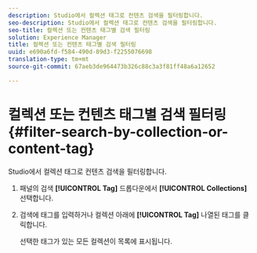 ```yaml
---
description: Studio에서 컬렉션 태그로 컨텐츠 검색을 필터링합니다.
seo-description: Studio에서 컬렉션 태그로 컨텐츠 검색을 필터링합니다.
seo-title: 컬렉션 또는 컨텐츠 태그별 검색 필터링
solution: Experience Manager
title: 컬렉션 또는 컨텐츠 태그별 검색 필터링
uuid: e690a6fd-f584-490d-89d3-f2255076698
translation-type: tm+mt
source-git-commit: 67aeb3de964473b326c88c3a3f81ff48a6a12652

---
```



# 컬렉션 또는 컨텐츠 태그별 검색 필터링{#filter-search-by-collection-or-content-tag}

Studio에서 컬렉션 태그로 컨텐츠 검색을 필터링합니다.

1. 패널의 검색 **[!UICONTROL Tag]** 드롭다운에서 **[!UICONTROL Collections]** 선택합니다.
1. 검색에 태그를 입력하거나 컬렉션 아래에 **[!UICONTROL Tag]** 나열된 태그를 클릭합니다.

   선택한 태그가 있는 모든 컬렉션이 목록에 표시됩니다.